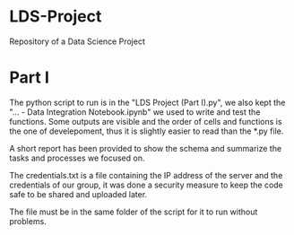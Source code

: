 # LDS-Project
 Repository of a Data Science Project

# Part I
The python script to run is in the "LDS Project (Part I).py", we also kept the "... - Data Integration Notebook.ipynb" we used to write and test the functions. Some outputs are visible and the order of cells and functions is the one of develepoment, thus it is slightly easier to read than the *.py file.

A short report has been provided to show the schema and summarize the tasks and processes we focused on.

The credentials.txt is a file containing the IP address of the server and the credentials of our group, it was done a security measure to keep the code safe to be shared and uploaded later.

The file must be in the same folder of the script for it to run without problems.
